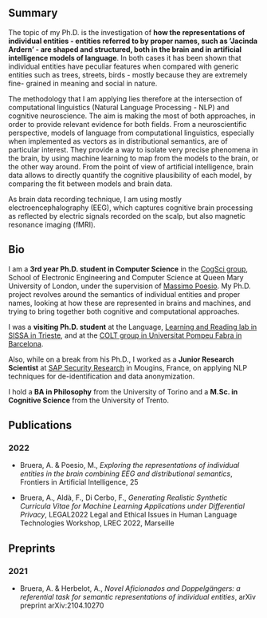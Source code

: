 ## Summary

The topic of my Ph.D. is the investigation of **how the representations of individual entities - entities referred to by proper names, such as ’Jacinda Ardern’ - are shaped and structured, both in the brain and in artificial intelligence models of language**. In both cases it has been shown that individual entities have peculiar features when compared with generic entities such as trees, streets, birds - mostly because they are extremely fine- grained in meaning and social in nature.

The methodology that I am applying lies therefore at the intersection of computational linguistics (Natural Language Processing - NLP) and cognitive neuroscience. The aim is making the most of both approaches, in order to provide relevant evidence for both fields. From a neuroscientific perspective, models of language from computational linguistics, especially when implemented as vectors as in distributional semantics, are of particular interest. They provide a way to isolate very precise phenomena in the brain, by using machine learning to map from the models to the brain, or the other way around. From the point of view of artificial intelligence, brain data allows to directly quantify the cognitive plausibility of each model, by comparing the fit between models and brain data.

As brain data recording technique, I am using mostly electroencephalography (EEG), which captures cognitive brain processing as reflected by electric signals recorded on the scalp, but also magnetic resonance imaging (fMRI).

## Bio

I am a **3rd year Ph.D. student in Computer Science** in the [CogSci group](./http://cogsci.eecs.qmul.ac.uk), School of Electronic Engineering and Computer Science at Queen Mary University of London, under the supervision of [Massimo Poesio](./https://scholar.google.com/citations?user=89aa1X0AAAAJ&hl=it&oi=ao). My Ph.D. project revolves around the semantics of individual entities and proper names, looking at how these are represented in brains and machines, and trying to bring together both cognitive and computational approaches. 

I was a **visiting Ph.D. student** at the Language, [Learning and Reading lab in SISSA in Trieste](./https://lrlac.sissa.it), and at the [COLT group in Universitat Pompeu Fabra in Barcelona](./https://www.upf.edu/web/colt). 

Also, while on a break from his Ph.D., I worked as a **Junior Research Scientist** at [SAP Security Research](./https://blogs.sap.com/2020/10/09/why-are-we-doing-security-research-at-sap/) in Mougins, France, on applying NLP techniques for de-identification and data anonymization. 

I hold a **BA in Philosophy** from the University of Torino and a **M.Sc. in Cognitive Science** from the University of Trento.

## Publications

### 2022

- Bruera, A. & Poesio, M., _Exploring the representations of individual entities in the brain combining EEG and distributional semantics_, Frontiers in Artificial Intelligence, 25

- Bruera, A., Aldà, F., Di Cerbo, F., _Generating Realistic Synthetic Curricula Vitae for Machine Learning Applications under Differential Privacy_, LEGAL2022 Legal and Ethical Issues in Human Language Technologies Workshop, LREC 2022, Marseille

## Preprints

### 2021

- Bruera, A. & Herbelot, A., _Novel Aficionados and Doppelgängers: a referential task for semantic representations of individual entities_, arXiv preprint arXiv:2104.10270
